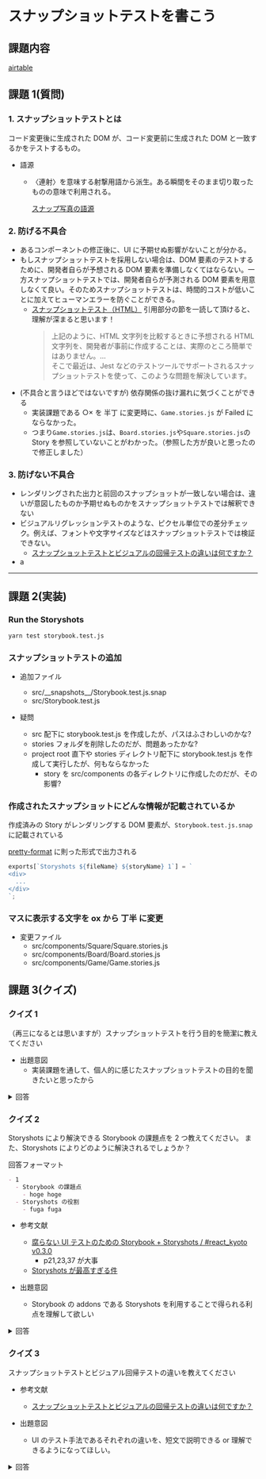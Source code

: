 # スナップショットテストを書こう

## 課題内容

[airtable](https://airtable.com/tblTnXBXFOYJ0J7lZ/viwyi8muFtWUlhNKG/rectcDfNScG68h7Ys?blocks=hide)

## 課題 1(質問)

### 1. スナップショットテストとは

コード変更後に生成された DOM が、コード変更前に生成された DOM と一致するかをテストするもの。

- 語源

  - 〈連射〉を意味する射撃用語から派生。ある瞬間をそのまま切り取ったものの意味で利用される。

    [スナップ写真の語源](https://kotobank.jp/word/%E3%82%B9%E3%83%8A%E3%83%83%E3%83%97%E3%82%B7%E3%83%A7%E3%83%83%E3%83%88-4975#:~:text=%E3%80%90%E3%82%B9%E3%83%8A%E3%83%83%E3%83%97%E5%86%99%E7%9C%9F%E3%80%91%E3%82%88%E3%82%8A,%E7%94%A8%E8%AA%9E%E3%81%AE%E5%A7%8B%E3%81%BE%E3%82%8A%E3%81%A8%E3%81%84%E3%82%8F%E3%82%8C%E3%82%8B%E3%80%82)

### 2. 防げる不具合

- あるコンポーネントの修正後に、UI に予期せぬ影響がないことが分かる。
- もしスナップショットテストを採用しない場合は、DOM 要素のテストするために、開発者自らが予想される DOM 要素を準備しなくてはならない。一方スナップショットテストでは、開発者自らが予測される DOM 要素を用意しなくて良い。そのためスナップショットテストは、時間的コストが低いことに加えてヒューマンエラーを防ぐことができる。
  - [スナップショットテスト（HTML）](https://meetup-jp.toast.com/1550) 引用部分の節を一読して頂けると、理解が深まると思います！
    > 上記のように、HTML 文字列を比較するときに予想される HTML 文字列を、開発者が事前に作成することは、実際のところ簡単ではありません。... <br>
    > そこで最近は、Jest などのテストツールでサポートされるスナップショットテストを使って、このような問題を解決しています。
- (不具合と言うほどではないですが) 依存関係の抜け漏れに気づくことができる
  - 実装課題である ○× を 半丁 に変更時に、`Game.stories.js` が Failed にならなかった。
  - つまり`Game.stories.js`は、`Board.stories.js`や`Square.stories.js`の Story を参照していないことがわかった。（参照した方が良いと思ったので修正しました）

### 3. 防げない不具合

- レンダリングされた出力と前回のスナップショットが一致しない場合は、違いが意図したものか予期せぬものかをスナップショットテストでは解釈できない
- ビジュアルリグレッションテストのような、ピクセル単位での差分チェック。例えば、フォントや文字サイズなどはスナップショットテストでは検証できない。
  - [スナップショットテストとビジュアルの回帰テストの違いは何ですか？](https://jestjs.io/docs/ja/snapshot-testing#%E3%82%B9%E3%83%8A%E3%83%83%E3%83%97%E3%82%B7%E3%83%A7%E3%83%83%E3%83%88%E3%83%86%E3%82%B9%E3%83%88%E3%81%A8%E3%83%93%E3%82%B8%E3%83%A5%E3%82%A2%E3%83%AB%E3%81%AE%E5%9B%9E%E5%B8%B0%E3%83%86%E3%82%B9%E3%83%88%E3%81%AE%E9%81%95%E3%81%84%E3%81%AF%E4%BD%95%E3%81%A7%E3%81%99%E3%81%8B%EF%BC%9F)
- a

---

## 課題 2(実装)

### Run the Storyshots

```bash
yarn test storybook.test.js
```

### スナップショットテストの追加

- 追加ファイル

  - src/\_\_snapshots\_\_/Storybook.test.js.snap
  - src/Storybook.test.js

- 疑問
  - src 配下に storybook.test.js を作成したが、パスはふさわしいのかな?
  - stories フォルダを削除したのだが、問題あったかな?
  - project root 直下や stories ディレクトリ配下に storybook.test.js を作成して実行したが、何もならなかった
    - story を src/components の各ディレクトリに作成したのだが、その影響?

### 作成されたスナップショットにどんな情報が記載されているか

作成済みの Story がレンダリングする DOM 要素が、`Storybook.test.js.snap`に記載されている

[pretty-format](https://github.com/facebook/jest/tree/master/packages/pretty-format) に則った形式で出力される

```js
exports[`Storyshots ${fileName} ${storyName} 1`] = `
<div>
  ...
</div>
`;
```

### マスに表示する文字を ox から 丁半 に変更

- 変更ファイル
  - src/components/Square/Square.stories.js
  - src/components/Board/Board.stories.js
  - src/components/Game/Game.stories.js

## 課題 3(クイズ)

### クイズ 1

（再三になるとは思いますが）スナップショットテストを行う目的を簡潔に教えてください

- 出題意図
  - 実装課題を通して、個人的に感じたスナップショットテストの目的を聞きたいと思ったから

<details><summary>回答</summary><div>

目的は、コンポーネントに加えた変更により、**UI に予想外の変更がされないこと**を確認するため

</div></details>

### クイズ 2

Storyshots により解決できる Storybook の課題点を 2 つ教えてください。
また、Storyshots によりどのように解決されるでしょうか？

回答フォーマット

```md
- 1
  - Storybook の課題点
    - hoge hoge
  - Storyshots の役割
    - fuga fuga
```

- 参考文献

  - [腐らない UI テストのための Storybook + Storyshots / #react_kyoto v0.3.0](https://speakerdeck.com/masashi/number-react-kyoto-v0-dot-3-0)
    - p21,23,37 が大事
  - [Storyshots が最高すぎる件](https://qiita.com/takanorip/items/786d8391e2bd99b67561)

- 出題意図
  - Storybook の addons である Storyshots を利用することで得られる利点を理解して欲しい

<details><summary>回答</summary><div>

- 1
  - Storybook の課題点
    - コンポーネント修正時に Storybook のコードがメンテナンスされない or メンテナンスが後回しになる
  - Storyshots の役割
    - Storybook のコードをメンテナンスしないとテストが通らないので、メンテナンスが必須になる
- 2

  - Storybook の課題点
    - 目視による確認が必要
  - Storyshots の役割
    - Storybook のコードを使い、自動テストを行う

- メモ
  - Jest の Vanila Snapshot Test はスナップショットテストを実施するためにわざわざテストコードを書く必要があるため、Storybook に比べて魅力的ではないと個人的に思う。
    - [Snapshot Testing with Jest](https://jestjs.io/docs/en/snapshot-testing#snapshot-testing-with-jest)

</div></details>

### クイズ 3

スナップショットテストとビジュアル回帰テストの違いを教えてください

- 参考文献

  - [スナップショットテストとビジュアルの回帰テストの違いは何ですか？](https://jestjs.io/docs/ja/snapshot-testing#%E3%82%B9%E3%83%8A%E3%83%83%E3%83%97%E3%82%B7%E3%83%A7%E3%83%83%E3%83%88%E3%83%86%E3%82%B9%E3%83%88%E3%81%A8%E3%83%93%E3%82%B8%E3%83%A5%E3%82%A2%E3%83%AB%E3%81%AE%E5%9B%9E%E5%B8%B0%E3%83%86%E3%82%B9%E3%83%88%E3%81%AE%E9%81%95%E3%81%84%E3%81%AF%E4%BD%95%E3%81%A7%E3%81%99%E3%81%8B%EF%BC%9F)

- 出題意図
  - UI のテスト手法であるそれぞれの違いを、短文で説明できる or 理解できるようになってほしい。

<details><summary>回答</summary><div>

- UI のテスト対象が異なる。
  - スナップショットテストは、DOM 要素の比較
  - ビジュアル回帰テストは、ピクセルの比較
- スナップショットテストの利点
  - UI を表示させるためにブラウザなどを立ち上げなくても良い。ビルドいらず。
  - テストを書く必要がないので、すぐに結果を確認できる。
  - ピクセルによるビジュアル比較よりも、コードベースで比較が可能なため、デバックが楽。

</div></details>
